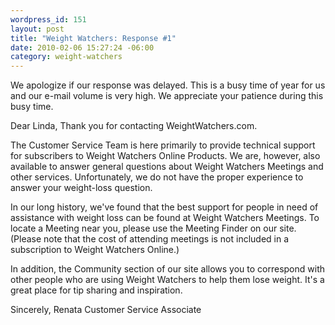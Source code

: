 ```yaml
--- 
wordpress_id: 151
layout: post
title: "Weight Watchers: Response #1"
date: 2010-02-06 15:27:24 -06:00
category: weight-watchers
---
```

We apologize if our response was delayed. This is a busy time of year for us and our e-mail volume is very high. We appreciate your patience during this busy time.

Dear Linda,
Thank you for contacting WeightWatchers.com.

The Customer Service Team is here primarily to provide technical support for subscribers to Weight Watchers Online Products. We are, however, also available to answer general questions about Weight Watchers Meetings and other services. Unfortunately, we do not have the proper experience to answer your weight-loss question. 

In our long history, we've found that the best support for people in need of assistance with weight loss can be found at Weight Watchers Meetings. To locate a Meeting near you, please use the Meeting Finder on our site. (Please note that the cost of attending meetings is not included in a subscription to Weight Watchers Online.) 

In addition, the Community section of our site allows you to correspond with other people who are using Weight Watchers to help them lose weight. It's a great place for tip sharing and inspiration.

Sincerely, 
Renata 
Customer Service Associate 
